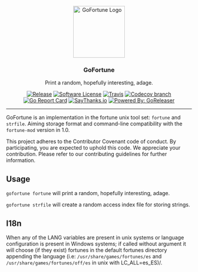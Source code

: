 
<p align="center">
  <img alt="GoFortune Logo" src="https://avatars0.githubusercontent.com/u/29897061?v=3&s=200" height="140" />
  <h3 align="center">GoFortune</h3>
  <p align="center">Print a random, hopefully interesting, adage.</p>
  <p align="center">
    <a href="https://github.com/gofortune/gofortune/releases/latest"><img alt="Release" src="https://img.shields.io/github/release/gofortune/gofortune.svg?style=flat-square"></a>
    <a href="/LICENSE"><img alt="Software License" src="https://img.shields.io/badge/license-Apache%202-blue.svg?style=flat-square"></a>
    <a href="https://travis-ci.org/gofortune/gofortune"><img alt="Travis" src="https://img.shields.io/travis/gofortune/gofortune.svg?style=flat-square"></a>
    <a href="https://codecov.io/gh/gofortune/gofortune"><img alt="Codecov branch" src="https://img.shields.io/codecov/c/github/gofortune/gofortune/master.svg?style=flat-square"></a>
    <a href="https://goreportcard.com/report/github.com/gofortune/gofortune"><img alt="Go Report Card" src="https://goreportcard.com/badge/github.com/gofortune/gofortune?style=flat-square"></a>
    <a href="https://saythanks.io/to/vromero"><img alt="SayThanks.io" src="https://img.shields.io/badge/SayThanks.io-%E2%98%BC-1EAEDB.svg?style=flat-square"></a>
    <a href="https://github.com/goreleaser"><img alt="Powered By: GoReleaser" src="https://img.shields.io/badge/powered%20by-goreleaser-green.svg?style=flat-square"></a>
  </p>
</p>

---

GoFortune is an implementation in the fortune unix tool set: `fortune` and `strfile`. Aiming storage format and 
command-line    compatibility with the `fortune-mod` version in 1.0.

This project adheres to the Contributor Covenant code of conduct. By participating, you are expected to uphold this code. We appreciate your contribution. Please refer to our contributing guidelines for further information.

## Usage

`gofortune fortune` will print a random, hopefully interesting, adage.
 
`gofortune strfile` will create a random access index file for storing strings.

## I18n

When any of the LANG variables are present in unix systems or language configuration is present in Windows systems;
if called without argument it will choose (if they exist) fortunes in the default fortunes directory appending
the language (i.e: `/usr/share/games/fortunes/es` and `/usr/share/games/fortunes/off/es` in unix with LC_ALL=es_ES)/.